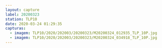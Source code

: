 ```yaml
---
layout: capture
label: 20200323
station: TLP10
date: 2020-03-24 01:29:35
capturas:
  - imagem: TLP10/2020/202003/20200323/M20200324_012935_TLP_10P.jpg
  - imagem: TLP10/2020/202003/20200323/M20200324_034918_TLP_10P.jpg
---
```

